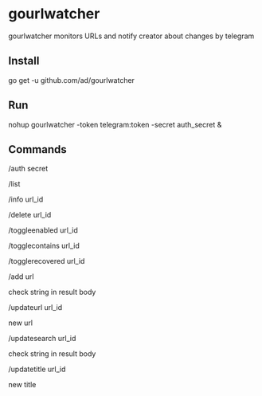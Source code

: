 # gourlwatcher
gourlwatcher monitors URLs and notify creator about changes by telegram

## Install
go get -u github.com/ad/gourlwatcher

## Run
nohup gourlwatcher -token telegram:token -secret auth_secret &

## Commands
/auth secret

/list

/info url_id

/delete url_id

/toggleenabled url_id

/togglecontains url_id

/togglerecovered url_id

/add url

check string in result body


/updateurl url_id

new url


/updatesearch url_id

check string in result body


/updatetitle url_id

new title
